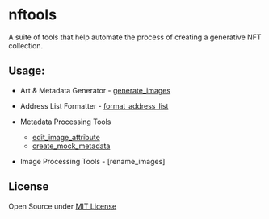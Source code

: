 # nftools

A suite of tools that help automate the process of creating a generative NFT collection.

## Usage:

- Art & Metadata Generator - [generate_images]()

- Address List Formatter - [format_address_list]()

- Metadata Processing Tools 
    - [edit_image_attribute]()
    - [create_mock_metadata]()

- Image Processing Tools - [rename_images]

## License

Open Source under [MIT License]()
